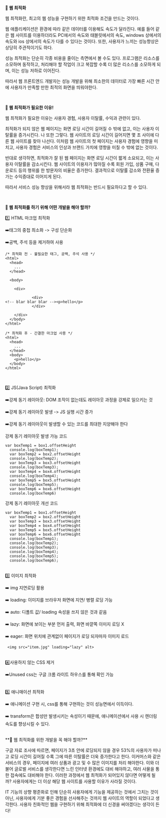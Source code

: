 **💟 웹 최적화**

웹 최적화란, 최고의 웹 성능을 구현하기 위한 최적화 조건을 만드는 것이다.

웹 애플리케이션은 환경에 따라 같은 데이터를 이용해도 속도가 달라진다. 예를 들어 같은 웹 사이트를 이용하더라도 PC에서의 속도와 태블릿에서의 속도, windows 상에서의 속도와 ios 상에서의 속도가 다를 수 있다는 것이다. 또한, 사용자가 느끼는 성능향상은 상당히 주관적이기도 하다.

성능 최적화는 단순히 각종 비용을 줄이는 측면에서 볼 수도 있다. 프로그램은 리소스를 소모하며 동작하고, 처리해야 할 작업이 크고 복잡할 수록 더 많은 리소스를 소모하게 되며, 이는 성능 저하로 이어진다.

따라서 웹 프론트엔드 개발자는 성능 개발을 위해 최소한의 데이터로 가장 빠른 시간 안에 사용자가 만족할 만한 최적의 화면을 띄워야한다.

<br />

**💟 웹 최적화가 필요한 이유!**

웹 최적화가 필요한 이유는 사용자 경험, 사용자 이탈률, 수익과 관련이 있다.

최적화가 되지 않은 웹 페이지는 화면 로딩 시간이 길어질 수 밖에 없고, 이는 사용자 이탈률을 증가시킨다. 나 또한 그렇다. 웹 사이트의 로딩 시간이 길어지면 몇 초 사이에 다른 웹 사이트를 찾아 나선다. 이처럼 웹 사이트의 첫 페이지는 사용자 경험에 영향을 미치고, 사용자 경험은 서비스의 인상과 브랜드 가치에 영향을 미칠 수 밖에 없는 것이다.

반대로 생각하면, 최적화가 잘 된 웹 페이지는 화면 로딩 시간이 짧게 소요되고, 이는 사용자 이탈률을 감소시킨다. 웹 사이트의 이용자가 많아질 수록 회원 가입, 상품 구매, 다운로드 등의 행위를 한 방문자의 비율은 증가한다. 결과적으로 이탈률 감소와 전환율 증가는 수익증대로 이어지게 된다.

따라서 서비스 성능 향상을 위해서라 웹 최적화는 반드시 필요하다고 할 수 있다.

<br />

**💟 웹 최적화를 하기 위해 어떤 개발을 해야 할까?**

1️⃣ HTML 마크업 최적화

➡️태그의 중첩 최소화 -> 구성 단순화

➡️공백, 주석 등을 제거하여 사용

```
/* 최적화 전 - 불필요한 태그, 공백, 주석 사용 */
<html>
  <head>
    ...
  </head>

  <body>

    <div>

            <div>
<!-- blar blar blar --><p>hello</p>
            </div>

    </div>
  </body>
</html>
```

```
/* 최적화 후 - 간결한 마크업 사용 */
<html>
  <head>
    ...
  </head>
  <body>
    <p>hello</p>
  </body>
</html>
```

<br />

2️⃣ JS(Java Script) 최적화

➡️강제 동기 레이아웃: DOM 조작이 없는데도 레이아웃 과정을 강제로 일으키는 것

➡️강제 동기 레이아웃 발생 -> JS 실행 시간 증가

➡️강제 동기 레이아웃이 발생할 수 있는 코드를 최대한 지양해야 한다
<br />

강제 동기 레이아웃 발생 가능 코드

```
var boxTemp1 = box1.offsetHeight
  console.log(boxTemp1);
  var boxTemp2 = box2.offsetHeight
  console.log(boxTemp2);
  var boxTemp3 = box3.offsetHeight
  console.log(boxTemp3);
  var boxTemp4 = box4.offsetHeight
  console.log(boxTemp4);
  var boxTemp5 = box5.offsetHeight
  console.log(boxTemp5);
  var boxTemp6 = box6.offsetHeight
  console.log(boxTemp6)
```

강제 동기 레이아웃 개선 코드

```
var boxTemp1 = box1.offsetHeight
  var boxTemp2 = box2.offsetHeight
  var boxTemp3 = box3.offsetHeight
  var boxTemp4 = box4.offsetHeight
  var boxTemp5 = box5.offsetHeight
  var boxTemp6 = box6.offsetHeight
  console.log(boxTemp1);
  console.log(boxTemp2);
  console.log(boxTemp3);
  console.log(boxTemp4);
  console.log(boxTemp5);
  console.log(boxTemp6);
```

<br />
3️⃣ 이미지 최적화

➡️ img 지연로딩 활용

➡️ loading: 이미지를 브라우저 화면에 지연/ 병렬 로딩 가능

➡️ auto: 디폴트 값/ loading 속성을 쓰지 않은 것과 같음

➡️ lazy: 화면에 보이는 부분 먼저 출력, 화면 바깥쪽 이미지 로딩 X

➡️ eager: 화면 위치에 관계없이 페이지가 로딩 되자마자 이미지 로드

```
 <img src="item.jpg" loading="lazy" alt>
```

<br />
4️⃣사용하지 않는 CSS 제거

➡️Unused css는 구글 크롬 라이트 하우스를 통해 확인 가능

<br />
5️⃣ 애니매이션 최적화

➡️ 애니메이션 구현 시, css를 통해 구현하는 것이 성능면에서 이득이다.

➡️ transform은 합성만 발생시키는 속성이기 때문에, 애니메이션에서 사용 시 렌더링 속도를 향상시킬 수 있다.

<br />
**💟 웹 최적화를 위한 개발을 꼭 해야 할까?**

구글 자료 조사에 따르면, 페이지가 3초 안에 로딩되지 않을 경우 53%의 사용자가 떠나고 로딩 시간이 길어질 수록 그에 따른 이탈률은 더욱 증가한다고 한다. 이커머스와 같은 서비스의 경우, 페이지에 여러 상품과 광고 및 수 많은 이미지를 처리 해야한다. 이와 더불어 글로벌 서비스를 생각한다면 느린 인터넷 환경에도 대비 해야하고, 여러 사물을 통한 접속에도 대비해야 한다. 이러한 과정에서 웹 최적화가 되어있지 않다면 어떻게 될까? 사용자에게는 더 이상 해당 웹 사이트를 사용할 이유가 사라질 것이다.

IT 기능의 상향 평준화로 인해 단순히 사용자에게 기능을 제공하는 것에서 그치는 것이 아닌, 사용자에게 기분 좋은 경험을 선사해주는 것까지 웹 사이트의 역할이 되었다고 생각한다. 사용자 친화적인 웹을 구현하기 위해 최적화에 더 신경을 써야겠다는 생각이 든다!
